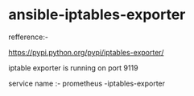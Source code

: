 # ansible-iptables-exporter

refference:-

https://pypi.python.org/pypi/iptables-exporter/ 

iptable exporter is running on port 9119


service name :- prometheus -iptables-exporter


